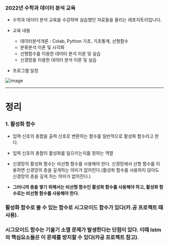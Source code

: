 ### 2022년 수학과 데이터 분석 교육

- 수학과 데이터 분석 교육을 수강하며 실습했던 자료들을 올리는 레포지토리입니다.


- 교육 내용
  - 데이터분석개론 : Colab, Python 기초, 기초통계, 선형함수 
  - 분류분석 이론 및 시각화
  - 선형함수를 이용한 데이터 분석 이론 및 실습
  - 신경망을 이용한 데이터 분석 이론 및 실습

- 프로그램 일정

![image](https://user-images.githubusercontent.com/108641325/201295447-b0f98170-6100-4d12-aab9-64a93d572642.png)

---

# 정리

### 1. 활성화 함수 

- 입력 신호의 총합을 출력 신호로 변환하는 함수를 일반적으로 활성화 함수라고 한다.

- 입력 신호의 총합이 활성화를 일으키는지를 정하는 역할

- 신경망의 활성화 함수는 비선형 함수를 사용해야 한다. 신경망에서 선형 함수를 이용하면 신경망의 층을 깊게하는 의미가 없어진다.(활성화 함수를 사용하지 않아도 신경망의 층을 깊게 하는 의미가 없어진다.)

- **그러니까 층을 쌓기 위해서는 비선형 함수인 활성화 함수를 사용해야 하고, 활성화 함수로는 비선형 함수를 사용해야 한다.**

### 활성화 함수로 쓸 수 있는 함수로 **시그모이드 함수**가 있다(**카.공 프로젝트 때 사용**). 
### 시그모이드 함수는 **기울기 소멸 문제가 발생한다는 단점**이 있다. **이때 lstm의 핵심요소들은 이 문제를 방지할 수 있다(카공 프로젝트 참고).**
